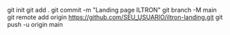 git init
git add .
git commit -m "Landing page ILTRON"
git branch -M main
git remote add origin https://github.com/SEU_USUARIO/iltron-landing.git
git push -u origin main
